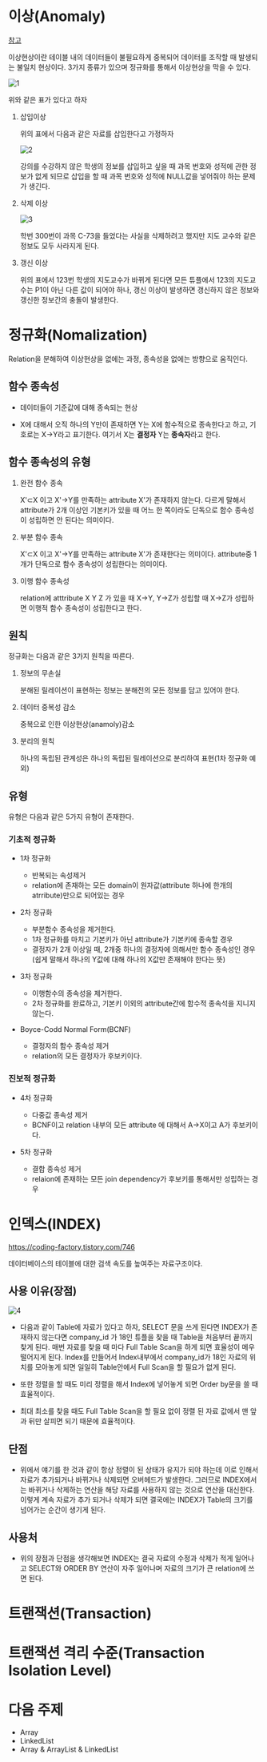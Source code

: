 # 이상(Anomaly)

[참고](https://rebro.kr/159)

이상현상이란 테이블 내의 데이터들이 불필요하게 중복되어 데이터를 조작할 때 발생되는 불일치 현상이다. 3가지 종류가 있으며 정규화를 통해서 이상현상을 막을 수 있다.

![1](./img_김현우/1.png)

위와 같은 표가 있다고 하자


1. 삽입이상
    
    위의 표에서 다음과 같은 자료를 삽입한다고 가정하자

    ![2](./img_김현우/2.png)
    
    강의를 수강하지 않은 학생의 정보를 삽입하고 싶을 때 과목 번호와 성적에 관한 정보가 없게 되므로 삽입을 할 때 과목 번호와 성적에 NULL값을 넣어줘야 하는 문제가 생긴다.

2. 삭제 이상

    ![3](./img_김현우/3.png)

    학번 300번이 과목 C-73을 들었다는 사실을 삭제하려고 했지만 지도 교수와 같은 정보도 모두 사라지게 된다.

3. 갱신 이상

    위의 표에서 123번 학생의 지도교수가 바뀌게 된다면 모든 튜플에서 123의 지도교수는 P1이 아닌 다른 값이 되어야 하나, 갱신 이상이 발생하면 갱신하지 않은 정보와 갱신한 정보간의 충돌이 발생한다.

# 정규화(Nomalization)

Relation을 분해하여 이상현상을 없에는 과정, 종속성을 없에는 방향으로 움직인다.

## 함수 종속성

* 데이터들이 기준값에 대해 종속되는 현상

* X에 대해서 오직 하나의 Y만이 존재하면 Y는 X에 함수적으로 종속한다고 하고, 기호로는 X→Y라고 표기한다. 여기서 X는 **결정자** Y는 **종속자**라고 한다.

## 함수 종속성의 유형

1. 완전 함수 종속

    X'⊂X 이고 X'→Y를 만족하는 attribute X'가 존재하지 않는다. 다르게 말해서 attribute가 2개 이상인 기본키가 있을 때 어느 한 쪽이라도 단독으로 함수 종속성이 성립하면 안 된다는 의미이다.

2. 부분 함수 종속
    
    X'⊂X 이고 X'→Y를 만족하는 attribute X'가 존재한다는 의미이다. attribute중 1개가 단독으로 함수 종속성이 성립한다는 의미이다.

3. 이행 함수 종속성
    
    relation에 atttribute X Y Z 가 있을 때 X→Y, Y→Z가 성립할 때 X→Z가 성립하면 이행적 함수 종속성이 성립한다고 한다.

## 원칙

정규화는 다음과 같은 3가지 원칙을 따른다.

1. 정보의 무손실

    분해된 릴레이션이 표현하는 정보는 분해전의 모든 정보를 담고 있어야 한다.

2. 데이터 중복성 감소
    
    중복으로 인한 이상현상(anamoly)감소

3. 분리의 원칙
    
    하나의 독립된 관계성은 하나의 독립된 릴레이션으로 분리하여 표현(1차 정규화 예외)

## 유형

유형은 다음과 같은 5가지 유형이 존재한다.

### 기초적 정규화

*  1차 정규화

    * 반복되는 속성제거 
    * relation에 존재하는 모든 domain이 원자값(attribute 하나에 한개의 atrribute)만으로 되어있는 경우

* 2차 정규화

    * 부분함수 종속성을 제거한다.
    * 1차 정규화를 마치고 기본키가 아닌 attribute가 기본키에 종속할 경우
    * 결정자가 2개 이상일 때, 2개중 하나의 결정자에 의해서만 함수 종속성인 경우(쉽게 말해서 하나의 Y값에 대해 하나의 X값만 존재해야 한다는 뜻)

* 3차 정규화

    * 이행함수의 종속성을 제거한다.
    * 2차 정규화를 완료하고, 기본키 이외의 attribute간에 함수적 종속석을 지니지 않는다.

* Boyce-Codd Normal Form(BCNF)
    * 결정자의 함수 종속성 제거
    * relation의 모든 결정자가 후보키이다.


### 진보적 정규화

*  4차 정규화

    * 다중값 종속성 제거
    * BCNF이고 relation 내부의 모든 attribute 에 대해서 A->X이고 A가 후보키이다.

* 5차 정규화

    * 결합 종속성 제거
    * relaion에 존재하는 모든 join dependency가 후보키를 통해서만 성립하는 경우


# 인덱스(INDEX)

https://coding-factory.tistory.com/746

데이터베이스의 테이블에 대한 검색 속도를 높여주는 자료구조이다. 

## 사용 이유(장점)

![4](./img_김현우/4.png)

* 다음과 같이 Table에 자료가 있다고 하자, SELECT 문을 쓰게 된다면 INDEX가 존재하지 않는다면  company_id 가 18인 튜플을 찾을 때 Table을 처음부터 끝까지 찾게 된다. 매번 자료를 찾을 때 마다 Full Table Scan을 하게 되면 효율성이 메우 떨어지게 된다. Index를 만들어서 Index내부에서 company_id가 18인 자료의 위치를 모아놓게 되면 일일히 Table안에서 Full Scan을 할 필요가 없게 된다. 

* 또한 정렬을 할 때도 미리 정렬을 해서 Index에 넣어놓게 되면 Order by문을 쓸 때 효율적이다.

* 최대 최소를 찾을 때도 Full Table Scan을 할 필요 없이 정렬 된 자료 값에서 맨 앞과 뒤만 살피면 되기 때문에 효율적이다.

## 단점

* 위에서 얘기를 한 것과 같이 항상 정렬이 된 상태가 유지가 되야 하는데 이로 인해서 자료가 추가되거나 바뀌거나 삭제되면 오버헤드가 발생한다. 그러므로 INDEX에서는 바뀌거나 삭제하는 연산을 해당 자료를 사용하지 않는 것으로 연산을 대신한다. 이렇게 계속 자료가 추가 되거나 삭제가 되면 결국에는 INDEX가 Table의 크기를 넘어가는 순간이 생기게 된다.

## 사용처

* 위의 장점과 단점을 생각해보면 INDEX는 결국 자료의 수정과 삭제가 적게 일어나고 SELECT와 ORDER BY 연산이 자주 일어나며 자료의 크기가 큰 relation에 쓰면 된다.



# 트랜잭션(Transaction)



# 트랜잭션 격리 수준(Transaction Isolation Level)

# 다음 주제
- Array
- LinkedList
- Array & ArrayList & LinkedList
